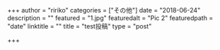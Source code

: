 +++
author = "ririko"
categories = ["その他"]
date = "2018-06-24"
description = ""
featured = "1.jpg"
featuredalt = "Pic 2"
featuredpath = "date"
linktitle = ""
title = "test投稿"
type = "post"

+++
